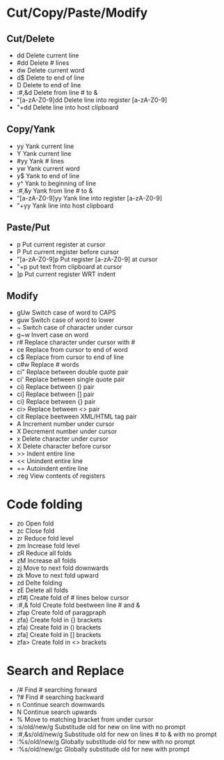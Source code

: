 # Cut/Copy/Paste/Modify

## Cut/Delete
+ dd Delete current line
+ \#dd Delete # lines
+ dw Delete current word
+ d$ Delete to end of line
+ D Delete to end of line
+ :#,&d Delete from line # to &
+ "[a-zA-Z0-9]dd Delete line into register [a-zA-Z0-9]
+ "+dd Delete line into host clipboard

## Copy/Yank
+ yy Yank current line
+ Y Yank current line
+ \#yy Yank # lines
+ yw Yank current word
+ y$ Yank to end of line
+ y^ Yank to beginning of line
+ :#,&y Yank from line # to &
+ "[a-zA-Z0-9]yy Yank line into register [a-zA-Z0-9]
+ "+yy Yank line into host clipboard

## Paste/Put
+ p Put current register at cursor
+ P Put current register before cursor
+ "[a-zA-Z0-9]p Put register [a-zA-Z0-9] at cursor
+ "+p put text from clipboard at cursor
+ ]p Put current register WRT indent

## Modify
+ gUw Switch case of word to CAPS
+ guw Switch case of word to lower
+ ~ Switch case of character under cursor
+ g~w Invert case on word
+ r# Replace character under cursor with #
+ ce Replace from cursor to end of word
+ c$ Replace from cursor to end of line
+ c#w Replace # words
+ ci" Replace between double quote pair
+ ci' Replace between single quote pair
+ ci) Replace between () pair
+ ci] Replace between [] pair
+ ci} Replace between {} pair
+ ci> Replace between <> pair
+ cit Replace beetween XML/HTML tag pair
+ <ctrl>A Increment number under cursor
+ <ctrl>X Decrement number under cursor
+ x Delete character under cursor
+ X Delete character before cursor
+ \>\> Indent entire line
+ << Unindent entire line
+ == Autoindent entire line
+ :reg View contents of registers

# Code folding
+ zo Open fold
+ zc Close fold
+ zr Reduce fold level
+ zm Increase fold level
+ zR Reduce all folds
+ zM Increase all folds
+ zj Move to next fold downwards
+ zk Move to next fold upward
+ zd Delte folding
+ zE Delete all folds
+ zf#j Create fold of # lines below cursor
+ :#,& fold Create fold beetween line # and &
+ zfap Create fold of paragpraph
+ zfa} Create fold in {} brackets
+ zfa) Create fold in () brackets
+ zfa] Create fold in [] brackets
+ zfa> Create fold in <> brackets

# Search and Replace
+ /# Find # searching forward
+ ?# Find # searching backward
+ n Continue search downwards
+ N Continue search upwards
+ % Move to matching bracket from under cursor
+ :s/old/new/g Substitude old for new on line with no prompt
+ :#,&s/old/new/g Substitude old for new on lines # to & with no prompt
+ :%s/old/new/g Globally substitude old for new with no prompt
+ :%s/old/new/gc Globally substitude old for new with prompt
